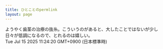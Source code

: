 ```yaml
---
title: ひとことのpermlink
layout: page
---
```

<div class="box" dt="1752546260042">
  ようやく歯茎の治療の抜糸。こういうのがあると、大したことではないが少し日々が低調になるので、とれるのは嬉しい。
  <div class="content is-small">Tue Jul 15 2025 11:24:20 GMT+0900 (日本標準時)</div>
</div>